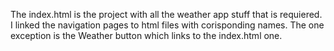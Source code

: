 The index.html is the project with all the weather app stuff that is requiered. I linked the navigation pages to html files with corisponding names. The one exception is the Weather button which links to the index.html one.
